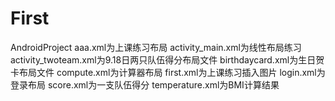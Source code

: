 # First
AndroidProject
aaa.xml为上课练习布局
activity_main.xml为线性布局练习
activity_twoteam.xml为9.18日两只队伍得分布局文件
birthdaycard.xml为生日贺卡布局文件
compute.xml为计算器布局
first.xml为上课练习插入图片
login.xml为登录布局
score.xml为一支队伍得分
temperature.xml为BMI计算结果
